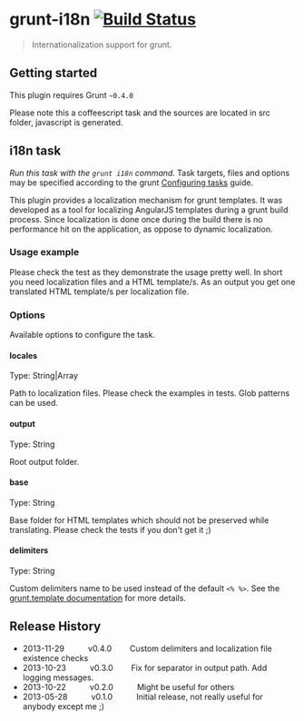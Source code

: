 # grunt-i18n [![Build Status](https://travis-ci.org/ca77y/grunt-i18n.png)](https://travis-ci.org/ca77y/grunt-i18n)

> Internationalization support for grunt.

## Getting started
This plugin requires Grunt `~0.4.0`

Please note this a coffeescript task and the sources are located in src folder, javascript is generated.

## i18n task
_Run this task with the `grunt i18n` command._
Task targets, files and options may be specified according to the grunt [Configuring tasks](http://gruntjs.com/configuring-tasks) guide.

This plugin provides a localization mechanism for grunt templates. It was developed as a tool for localizing AngularJS templates during a grunt build process. Since localization is done once during the build there is no performance hit on the application, as oppose to dynamic localization.

### Usage example
Please check the test as they demonstrate the usage pretty well. In short you need localization files and a HTML template/s. As an output you get one translated HTML template/s per localization file.

### Options
Available options to configure the task.

#### locales
Type: String|Array

Path to localization files. Please check the examples in tests. Glob patterns can be used.

#### output
Type: String

Root output folder.

#### base
Type: String

Base folder for HTML templates which should not be preserved while translating. Please check the tests if you don't get it ;)

#### delimiters
Type: String

Custom delimiters name to be used instead of the default `<% %>`. See the [grunt.template documentation](http://gruntjs.com/api/grunt.template) for more details.

## Release History
* 2013-11-29   v0.4.0   Custom delimiters and localization file existence checks
* 2013-10-23   v0.3.0   Fix for separator in output path. Add logging messages.
* 2013-10-22   v0.2.0   Might be useful for others
* 2013-05-28   v0.1.0   Initial release, not really useful for anybody except me ;)